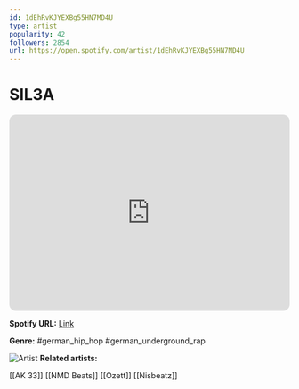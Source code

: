 ```yaml
---
id: 1dEhRvKJYEXBg55HN7MD4U
type: artist
popularity: 42
followers: 2854
url: https://open.spotify.com/artist/1dEhRvKJYEXBg55HN7MD4U
---
```

# SIL3A

<iframe style="border-radius:12px" src="https://open.spotify.com/embed/artist/1dEhRvKJYEXBg55HN7MD4U" width="100%" height="352" frameBorder="0" allowfullscreen="" allow="autoplay; clipboard-write; encrypted-media; fullscreen; picture-in-picture" loading="lazy"></iframe>

**Spotify URL:** [Link](https://open.spotify.com/artist/1dEhRvKJYEXBg55HN7MD4U)

**Genre:**  #german_hip_hop #german_underground_rap

![Artist](https://i.scdn.co/image/ab67616d0000b2732e538325fbf98393c2587b80)
**Related artists:**

[[AK 33]]
[[NMD Beats]]
[[Ozett]]
[[Nisbeatz]]

